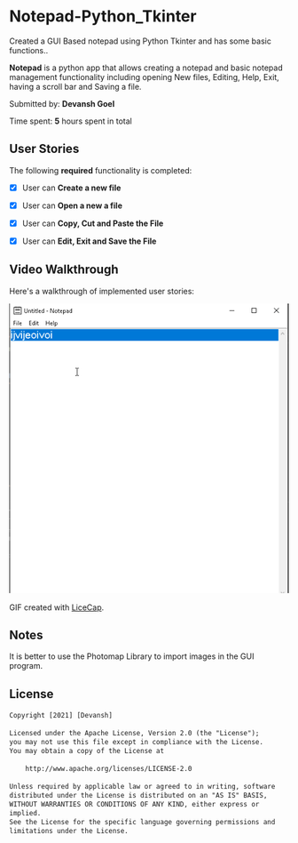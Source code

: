 # Notepad-Python_Tkinter
Created a GUI Based notepad using Python Tkinter and has some basic functions..

**Notepad** is a python app that allows creating a notepad and basic notepad management functionality including opening New files, Editing, Help, Exit, having a scroll bar and Saving a file.

Submitted by: **Devansh Goel**

Time spent: **5** hours spent in total

## User Stories

The following **required** functionality is completed:

* [x] User can **Create a new file**
* [x] User can **Open a new a file**
* [x] User can **Copy, Cut and Paste the File** 
* [x] User can **Edit, Exit and Save the File**  


## Video Walkthrough

Here's a walkthrough of implemented user stories:

<img src='notepad.gif' title='Video Walkthrough' width='' alt='Video Walkthrough' />

GIF created with [LiceCap](http://www.cockos.com/licecap/).

## Notes

It is better to use the Photomap Library to import images in the GUI program.

## License

    Copyright [2021] [Devansh]

    Licensed under the Apache License, Version 2.0 (the "License");
    you may not use this file except in compliance with the License.
    You may obtain a copy of the License at

        http://www.apache.org/licenses/LICENSE-2.0

    Unless required by applicable law or agreed to in writing, software
    distributed under the License is distributed on an "AS IS" BASIS,
    WITHOUT WARRANTIES OR CONDITIONS OF ANY KIND, either express or implied.
    See the License for the specific language governing permissions and
    limitations under the License.
